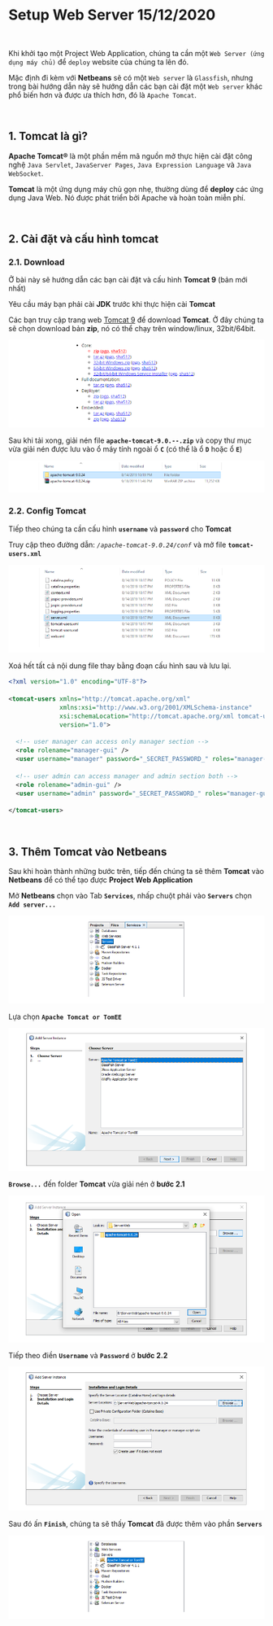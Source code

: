 # Setup Web Server 15/12/2020

<br />

Khi khởi tạo một Project Web Application, chúng ta cần một `Web Server (ứng dụng máy chủ)` để `deploy` website của chúng ta lên đó.  

Mặc định đi kèm với **Netbeans** sẽ có một `Web server` là `Glassfish`, nhưng trong bài hướng dẫn này sẽ hướng dẫn các bạn cài đặt một `Web server` khác phổ biến hơn và được ưa thích hơn, đó là `Apache Tomcat`.

<br />

## 1. Tomcat là gì?
**Apache Tomcat®** là một phần mềm mã nguồn mở thực hiện cài đặt công nghệ `Java Servlet`, `JavaServer Pages`, `Java Expression Language` và `Java WebSocket`.

**Tomcat** là một ứng dụng máy chủ gọn nhẹ, thường dùng để **deploy** các ứng dụng Java Web. Nó được phát triển bởi Apache và hoàn toàn miễn phí.

<br />

## 2. Cài đặt và cấu hình tomcat

### 2.1. Download
Ở bài này sẽ hướng dẫn các bạn cài đặt và cấu hình **Tomcat 9** (bản mới nhất)

Yêu cầu máy bạn phải cài **JDK** trước khi thực hiện cài **Tomcat**

Các bạn truy cập trang web [Tomcat 9](https://tomcat.apache.org/download-90.cgi) để download **Tomcat**. Ở đây chúng ta sẽ chọn download bản **zip**, nó có thể chạy trên window/linux, 32bit/64bit.

![](https://github.com/AnestAcademy/Course-Java-Web/blob/main/Images/Download_Tomcat.PNG)

Sau khi tải xong, giải nén file **`apache-tomcat-9.0.--.zip`** và copy thư mục vừa giải nén được lưu vào ổ máy tính ngoài ổ **`C`** (có thể là ổ **`D`** hoặc ổ **`E`**)

![](https://github.com/AnestAcademy/Course-Java-Web/blob/main/Images/Tomcat_Folder.PNG)


### 2.2. Config Tomcat
Tiếp theo chúng ta cần cấu hình **`username`** và **`password`** cho **Tomcat**

Truy cập theo đường dẫn: _`/apache-tomcat-9.0.24/conf`_ và mở file **`tomcat-users.xml`**

![](https://github.com/AnestAcademy/Course-Java-Web/blob/main/Images/Config_Tomcat.PNG)

Xoá hết tất cả nội dung file thay bằng đoạn cấu hình sau và lưu lại.
```xml
<?xml version="1.0" encoding="UTF-8"?>

<tomcat-users xmlns="http://tomcat.apache.org/xml"
              xmlns:xsi="http://www.w3.org/2001/XMLSchema-instance"
              xsi:schemaLocation="http://tomcat.apache.org/xml tomcat-users.xsd"
              version="1.0">

  <!-- user manager can access only manager section -->
  <role rolename="manager-gui" />
  <user username="manager" password="_SECRET_PASSWORD_" roles="manager-gui" />

  <!-- user admin can access manager and admin section both -->
  <role rolename="admin-gui" />
  <user username="admin" password="_SECRET_PASSWORD_" roles="manager-gui,admin-gui" />
  
</tomcat-users>
```

<br />

## 3. Thêm Tomcat vào Netbeans
Sau khi hoàn thành những bước trên, tiếp đến chúng ta sẽ thêm **Tomcat** vào **Netbeans** để có thể tạo được **Project Web Application**

Mở **Netbeans** chọn vào Tab **`Services`**, nhấp chuột phải vào **`Servers`** chọn **`Add server...`**

![](https://github.com/AnestAcademy/Course-Java-Web/blob/main/Images/Add_Tomcat.PNG)

Lựa chọn **`Apache Tomcat or TomEE`**

![](https://github.com/AnestAcademy/Course-Java-Web/blob/main/Images/Add_Server_Instance.PNG)

**`Browse...`** đến folder **Tomcat** vừa giải nén ở **bước 2.1**

![](https://github.com/AnestAcademy/Course-Java-Web/blob/main/Images/Add_Tomcat_Browse.PNG)

Tiếp theo điền **`Username`** và **`Password`** ở **bước 2.2**

![](https://github.com/AnestAcademy/Course-Java-Web/blob/main/Images/Add_Tomcat_Fill_Auth.PNG)

Sau đó ấn **`Finish`**, chúng ta sẽ thấy **Tomcat** đã được thêm vào phần **`Servers`**

![](https://github.com/AnestAcademy/Course-Java-Web/blob/main/Images/Add_Tomcat_Done.PNG)

